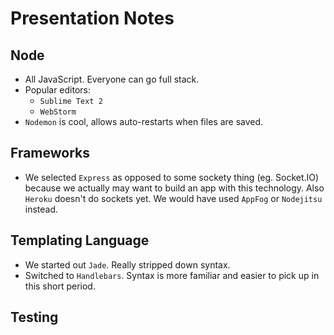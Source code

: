 # Presentation Notes

## Node
 * All JavaScript.  Everyone can go full stack.
 * Popular editors:
   * ```Sublime Text 2```
   * ```WebStorm```
 * ```Nodemon``` is cool, allows auto-restarts when files are saved.

## Frameworks
 * We selected ```Express``` as opposed to some sockety thing (eg. Socket.IO) because we actually may want to build an app with this technology.  Also ```Heroku``` doesn't do sockets yet.  We would have used ```AppFog``` or ```Nodejitsu``` instead.

## Templating Language
 * We started out ```Jade```.  Really stripped down syntax.
 * Switched to ```Handlebars```.  Syntax is more familiar and easier to pick up in this short period.

## Testing